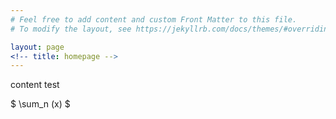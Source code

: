 ```yaml
---
# Feel free to add content and custom Front Matter to this file.
# To modify the layout, see https://jekyllrb.com/docs/themes/#overriding-theme-defaults

layout: page
<!-- title: homepage -->
---
```


content test

$ \sum_n (x) $
